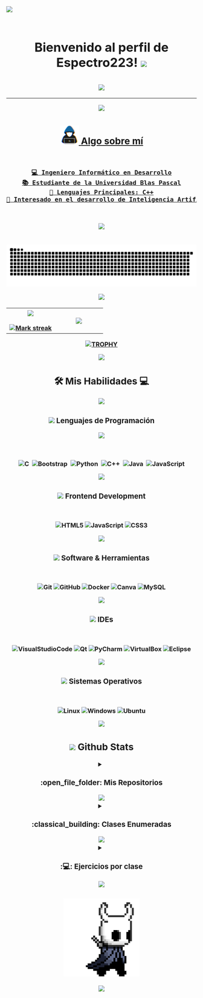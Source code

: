 <!--horizontal divider(gradiant)-->
<img src="https://user-images.githubusercontent.com/73097560/115834477-dbab4500-a447-11eb-908a-139a6edaec5c.gif">

<h3 align="center">
  <summary><h1 style="display: inline-block">Bienvenido al perfil de Espectro223!
  <img src="https://media.giphy.com/media/hvRJCLFzcasrR4ia7z/giphy.gif" width="28">
</h3>
<p align="center">
  <a href="https://github.com/Espectro223/Espectro223"><img src="https://readme-typing-svg.herokuapp.com/?color=%2336BCF7&center=true&vCenter=true&lines=Hola+%2C+bienvenido+a+mi+Github+<3;Me+llamo+Tomás;Algunos+me+conocen+como+Espectro223;Soy+estudiante+universitario;Estudio+Ingenieria+Informática;En+la+Universidad+Blas+Pascal"</a>
</p>

---
<img src="https://user-images.githubusercontent.com/73097560/115834477-dbab4500-a447-11eb-908a-139a6edaec5c.gif">

## <picture><img src = "https://github.com/0xAbdulKhalid/0xAbdulKhalid/raw/main/assets/mdImages/about_me.gif" width = 50px></picture> **Algo sobre mí**

<br>
<pre>
💻 Ingeniero Informático en Desarrollo
📚 Estudiante de la Universidad Blas Pascal
🌟 Lenguajes Principales: C++
🚩 Interesado en el desarrollo de Inteligencia Artificial y los Videojuegos 
</pre>
<br>

<img src="https://user-images.githubusercontent.com/73097560/115834477-dbab4500-a447-11eb-908a-139a6edaec5c.gif"><br><br>

<!--- snake -->
<p align = "center">
	<img src = "https://github.com/7oSkaaa/7oSkaaa/blob/output/github-contribution-grid-snake.svg?" alt = "Snake Game"/>
</p>

<!--horizontal divider(gradiant)-->
<img src="https://user-images.githubusercontent.com/73097560/115834477-dbab4500-a447-11eb-908a-139a6edaec5c.gif">

<!--- stats & Trophy (start) -->
<p align="center">
  <!--- stats (start) -->
<table align="center">
<tr border="none">
<td width="50%" align="center">
  
  <img  align="center"  src="https://github-readme-stats.vercel.app/api?username=Espectro223&theme=dark&show_icons=true&count_private=true" />
  <br></br>
  <img  title="🔥 Get streak stats for your profile at git.io/streak-stats" alt="Mark streak" src="https://github-readme-streak-stats.herokuapp.com/?user=1010nishant&theme=dark&hide_border=false" /> 
</td>

<td width="50%" align="center">

  <img  align="center"  src="https://github-readme-stats-anuraghazra1.vercel.app/api/top-langs/?username=Espectro223&theme=dark&hide_border=false&no-bg=true&no-frame=true&langs_count=10"/>
  
  </td>
</tr>
</table>
<!--- stats (end) -->

<!--- trophy (start) -->
<div align=center>
  <a href="https://github.com/ryo-ma/github-profile-trophy" title="Go to Source">
      <img align="center" width=84% src="https://github-profile-trophy.vercel.app/?username=Espectro223&theme=radical&row=1&column=7&margin-h=15&margin-w=5&no-bg=true" alt="TROPHY" />
    </a>
</div>
<!--- trophy (start) -->


</p>        
<!--- stats (end) -->
<!--horizontal divider(gradiant)-->
<img src="https://user-images.githubusercontent.com/73097560/115834477-dbab4500-a447-11eb-908a-139a6edaec5c.gif">

## 🛠️ Mis Habilidades 💻
</p>

<!--horizontal divider(gradiant)-->
<img src="https://user-images.githubusercontent.com/73097560/115834477-dbab4500-a447-11eb-908a-139a6edaec5c.gif">

### <picture> <img src = "https://github.com/Espectro223/Imagenes/blob/main/Programming_Languages.gif?raw=true" width = 50px> </picture> Lenguajes de Programación
<img src = "https://media2.giphy.com/media/QssGEmpkyEOhBCb7e1/giphy.gif?cid=ecf05e47a0n3gi1bfqntqmob8g9aid1oyj2wr3ds3mg700bl&rid=giphy.gif" width = 32px>
<p align="center"> 
  &emsp; 
	
![C](https://img.shields.io/badge/c-%2300599C.svg?style=for-the-badge&logo=c&logoColor=white)&nbsp;
![Bootstrap](https://img.shields.io/badge/bootstrap-%23563D7C.svg?style=for-the-badge&logo=bootstrap&logoColor=white)&nbsp;
![Python](https://img.shields.io/badge/python-3670A0?style=for-the-badge&logo=python&logoColor=ffdd54)&nbsp;
![C++](https://img.shields.io/badge/c++-%2300599C.svg?style=for-the-badge&logo=c%2B%2B&logoColor=white)&nbsp;
![Java](https://img.shields.io/badge/java-%23ED8B00.svg?style=for-the-badge&logo=java&logoColor=white)&nbsp;
![JavaScript](https://img.shields.io/badge/javascript-%23323330.svg?style=for-the-badge&logo=javascript&logoColor=%23F7DF1E) 

</p>
<!--horizontal divider(gradiant)-->
<img src="https://user-images.githubusercontent.com/73097560/115834477-dbab4500-a447-11eb-908a-139a6edaec5c.gif">

### <picture> <img src = "https://github.com/Espectro223/Imagenes/blob/main/CP_PS.gif?raw=true" width = 50px>  </picture> Frontend Development
<p align="center"> 
  &emsp;
	
![HTML5](https://img.shields.io/badge/html5-%23E34F26.svg?style=for-the-badge&logo=html5&logoColor=white) 
![JavaScript](https://img.shields.io/badge/javascript-%23323330.svg?style=for-the-badge&logo=javascript&logoColor=%23F7DF1E) 
![CSS3](https://img.shields.io/badge/css3-%231572B6.svg?style=for-the-badge&logo=css3&logoColor=white)

</p>

<!--horizontal divider(gradiant)-->
<img src="https://user-images.githubusercontent.com/73097560/115834477-dbab4500-a447-11eb-908a-139a6edaec5c.gif">

### <picture> <img src = "https://github.com/7oSkaaa/7oSkaaa/blob/main/Images/Software_Tools.gif?raw=true" width = 50px>  </picture> Software & Herramientas
<p align="center">
  &emsp;
	
![Git](https://img.shields.io/badge/git-%23E34F26.svg?style=for-the-badge&logo=git&logoColor=white)
![GitHub](https://img.shields.io/badge/github-%23000000.svg?style=for-the-badge&logo=github&logoColor=white)
![Docker](https://img.shields.io/badge/docker-FFF?style=for-the-badge&logo=docker&logoColor=blue)
![Canva](https://img.shields.io/badge/Canva-%2300C4CC.svg?style=for-the-badge&logo=Canva&logoColor=white) 
![MySQL](https://img.shields.io/badge/mysql-0078D6?style=for-the-badge&logo=mysql&logoColor=white)

</p>
<!--horizontal divider(gradiant)-->
<img src="https://user-images.githubusercontent.com/73097560/115834477-dbab4500-a447-11eb-908a-139a6edaec5c.gif">

### <picture> <img src = "https://github.com/Espectro223/Imagenes/blob/main/dplnews_inteligencia-artificial_mc100921.gif?raw=true" width = 50px>  </picture> IDEs
<p align="center">
  &emsp;

![VisualStudioCode](https://img.shields.io/badge/Visual%20Studio%20Code-0078D6?style=for-the-badge&logo=visual-studio-code&logoColor=white)
![Qt](https://img.shields.io/badge/Qt-%234ea94b.svg?style=for-the-badge&logo=Qt&logoColor=black)
![PyCharm](https://img.shields.io/badge/PyCharm-%23000000.svg?style=for-the-badge&logo=PyCharm&logoColor=#00C7B7)
![VirtualBox](https://img.shields.io/badge/Virtual%20Box-0078D6?style=for-the-badge&logo=virtualbox&logoColor=white)
![Eclipse](https://img.shields.io/badge/eclipse-2C2255.svg?style=for-the-badge&logo=eclipse&logoColor=white)

</p>

<!--horizontal divider(gradiant)-->
<img src="https://user-images.githubusercontent.com/73097560/115834477-dbab4500-a447-11eb-908a-139a6edaec5c.gif">

### <picture> <img src = "https://github.com/Espectro223/Imagenes/blob/main/IDEs.gif?raw=true" width = 50px>  </picture> Sistemas Operativos
<p align="center">
  &emsp;

![Linux](https://img.shields.io/badge/linux-FCC624?style=for-the-badge&logo=linux&logoColor=white)
![Windows](https://img.shields.io/badge/windows-0078D6?style=for-the-badge&logo=windows&logoColor=white)
![Ubuntu](https://img.shields.io/badge/ubuntu-%23E34F26.svg?style=for-the-badge&logo=ubuntu&logoColor=white)

</p>

<!--horizontal divider(gradiant)-->
<img src="https://user-images.githubusercontent.com/73097560/115834477-dbab4500-a447-11eb-908a-139a6edaec5c.gif">

<br>

## <picture> <img src = "https://github.com/7oSkaaa/7oSkaaa/blob/main/Images/Statistics.gif?raw=true" width = 50px>  </picture> Github Stats
</details>	

<details><summary><h3> :open_file_folder: Mis Repositorios </h3></summary>
<div>
  <p align="center">
	<a href="https://github.com/Espectro223/Actividades-de-POO---2024">
      		<img src="https://github-readme-stats.vercel.app/api/pin/?username=Espectro223&repo=Actividades-de-POO---2024&theme=tokyonight" alt="GitHub Stats" />
    	</a>
  </p>
</div>
</details>

<!--horizontal divider(gradiant)-->
<img src="https://user-images.githubusercontent.com/73097560/115834477-dbab4500-a447-11eb-908a-139a6edaec5c.gif">

<details><summary><h3> :classical_building: Clases Enumeradas </h3></summary>
<div>
  <p align="center">
	<a href="https://github.com/Espectro223/Actividades-de-POO---2024/tree/main/Clase%20-%2003">
      		<img src="https://github-readme-stats.vercel.app/api/pin/?username=Espectro223&repo=Clase-3&theme=tokyonight" alt="GitHub Stats" />
    	</a>
	<a href="https://github.com/Espectro223/Actividades-de-POO---2024/tree/main/Clase%20-%2004">
      		<img src="https://github-readme-stats.vercel.app/api/pin/?username=Espectro223&repo=Clase-4&theme=tokyonight" alt="GitHub Stats" />
    	</a>
	<a href="https://github.com/Espectro223/Actividades-de-POO---2024/tree/main/Clase%20-%2005">
		<img src="https://github-readme-stats.vercel.app/api/pin/?username=Espectro223&repo=Clase-5&theme=tokyonight" alt="GitHub Stats" />
    	</a>
	<a href="https://github.com/Espectro223/Actividades-de-POO---2024/tree/main/Clase%20-%2007">
      		<img src="https://github-readme-stats.vercel.app/api/pin/?username=Espectro223&repo=Clase-7&theme=tokyonight" alt="GitHub Stats" />
    	</a>
	<a href="https://github.com/Espectro223/Actividades-de-POO---2024/tree/main/Clase%20-%2008">
      		<img src="https://github-readme-stats.vercel.app/api/pin/?username=Espectro223&repo=Clase-8&theme=tokyonight" alt="GitHub Stats" />
    	</a>
	<a href="https://github.com/Espectro223/Actividades-de-POO---2024/tree/main/Clase%20-%2009">
      		<img src="https://github-readme-stats.vercel.app/api/pin/?username=Espectro223&repo=Clase-9&theme=tokyonight" alt="GitHub Stats" />
    	</a>
	<a href="https://github.com/Espectro223/Actividades-de-POO---2024/tree/main/Clase%20-%2011">
      		<img src="https://github-readme-stats.vercel.app/api/pin/?username=Espectro223&repo=Clase-11&theme=tokyonight" alt="GitHub Stats" />
    	</a>
	<a href="https://github.com/Espectro223/Actividades-de-POO---2024/tree/main/Clase%20-%2012">
      		<img src="https://github-readme-stats.vercel.app/api/pin/?username=Espectro223&repo=Clase-12&theme=tokyonight" alt="GitHub Stats" />
    	</a>
	<a href="https://github.com/Espectro223/Actividades-de-POO---2024/tree/main/Clase%20-%2013">
      		<img src="https://github-readme-stats.vercel.app/api/pin/?username=Espectro223&repo=Clase-13&theme=tokyonight" alt="GitHub Stats" />
    	</a>
	<a href="https://github.com/Espectro223/Actividades-de-POO---2024/tree/main/Clase%20-%2014">
      		<img src="https://github-readme-stats.vercel.app/api/pin/?username=Espectro223&repo=Clase-14&theme=tokyonight" alt="GitHub Stats" />
    	</a>
	<a href="https://github.com/Espectro223/Actividades-de-POO---2024/tree/main/Clase%20-%2015">
      		<img src="https://github-readme-stats.vercel.app/api/pin/?username=Espectro223&repo=Clase-15&theme=tokyonight" alt="GitHub Stats" />
    	</a>
	<a href="https://github.com/Espectro223/Actividades-de-POO---2024/tree/main/Clase%20-%2016">
      		<img src="https://github-readme-stats.vercel.app/api/pin/?username=Espectro223&repo=Clase-16&theme=tokyonight" alt="GitHub Stats" />
    	</a>
	<a href="https://github.com/Espectro223/Actividades-de-POO---2024/tree/main/Clase%20-%2017">
      		<img src="https://github-readme-stats.vercel.app/api/pin/?username=Espectro223&repo=Clase-17&theme=tokyonight" alt="GitHub Stats" />
    	</a>
	<a href="https://github.com/Espectro223/Actividades-de-POO---2024/tree/main/Clase%20-%2018">
      		<img src="https://github-readme-stats.vercel.app/api/pin/?username=Espectro223&repo=Clase-18&theme=tokyonight" alt="GitHub Stats" />
    	</a>
	<a href="https://github.com/Espectro223/Actividades-de-POO---2024/tree/main/Clase%20-%2019">
      		<img src="https://github-readme-stats.vercel.app/api/pin/?username=Espectro223&repo=Clase-19&theme=tokyonight" alt="GitHub Stats" />
    	</a>
  </p>
</div>
</details>

<!--horizontal divider(gradiant)-->
<img src="https://user-images.githubusercontent.com/73097560/115834477-dbab4500-a447-11eb-908a-139a6edaec5c.gif">

  <details><summary><h3> :💻: Ejercicios por clase </h3></summary>
<div>
  <h4 style="color: #3498db; font-weight: bold;">Clase 3</h4>
  <ul>
    <li>
      <a href="https://github.com/Espectro223/Actividades-de-POO---2024/tree/main/Clase%20-%2003/Ejercicio1">Ejercicio 1</a>
      <br>
    </li>
    <li>
      <a href="https://github.com/Espectro223/Actividades-de-POO---2024/tree/main/Clase%20-%2003/Ejercicio2">Ejercicio 2</a>
      <br>
    </li>
    <li>
      <a href="https://github.com/Espectro223/Actividades-de-POO---2024/tree/main/Clase%20-%2003/Ejercicio3">Ejercicio 3</a>
      <br>
    </li>
    <li>
      <a href="https://github.com/Espectro223/Actividades-de-POO---2024/tree/main/Clase%20-%2003/Ejercicio4">Ejercicio 4</a>
      <br>
    </li>
    <li>
      <a href="https://github.com/Espectro223/Actividades-de-POO---2024/tree/main/Clase%20-%2003/Ejercicio5">Ejercicio 5</a>
      <br>
    </li>
    <li>
      <a href="https://github.com/Espectro223/Actividades-de-POO---2024/tree/main/Clase%20-%2003/Ejercicio6">Ejercicio 6</a>
      <br>
    </li>
    <li>
      <a href="https://github.com/Espectro223/Actividades-de-POO---2024/tree/main/Clase%20-%2003/Ejercicio7">Ejercicio 7</a>
      <br>
    </li>
  </ul>
  <h4 style="color: #3498db; font-weight: bold;">Clase 4</h4>
  <ul>
    <li>
      <a href="https://github.com/Espectro223/Actividades-de-POO---2024/tree/main/Clase%20-%2004/Ejercicio8">Ejercicio 8</a>
      <br>
    </li>
    <li>
      <a href="https://github.com/Espectro223/Actividades-de-POO---2024/tree/main/Clase%20-%2004/Ejercicio9">Ejercicio 9</a>
      <br>
    </li>
    <li>
      <a href="https://github.com/Espectro223/Actividades-de-POO---2024/tree/main/Clase%20-%2004/Ejercicio10">Ejercicio 10</a>
      <br>
    </li>
    <li>
      <a href="https://github.com/Espectro223/Actividades-de-POO---2024/tree/main/Clase%20-%2004/Ejercicio11">Ejercicio 11</a>
      <br>
    </li>
    <li>
      <a href="https://github.com/Espectro223/Actividades-de-POO---2024/tree/main/Clase%20-%2004/Ejercicio12">Ejercicio 12</a>
      <br>
    </li>
  </ul>
  <h4 style="color: #3498db; font-weight: bold;">Clase 5</h4>
  <ul>
    <li>
      <a href="https://github.com/Espectro223/Actividades-de-POO---2024/tree/main/Clase%20-%2005/Ejercicio13">Ejercicio 13</a>
      <br>
    </li>
    <li>
      <a href="https://github.com/Espectro223/Actividades-de-POO---2024/tree/main/Clase%20-%2005/Ejercicio14">Ejercicio 14</a>
      <br>
    </li>
    <li>
      <a href="https://github.com/Espectro223/Actividades-de-POO---2024/tree/main/Clase%20-%2005/Ejercicio15">Ejercicio 15</a>
      <br>
    </li>
    <li>
      <a href="https://github.com/Espectro223/Actividades-de-POO---2024/tree/main/Clase%20-%2005/Ejercicio16">Ejercicio 16</a>
      <br>
    </li>
    <li>
      <a href="https://github.com/Espectro223/Actividades-de-POO---2024/tree/main/Clase%20-%2005/Login">Login</a>
      <br>
    </li>
  </ul>
  <h4 style="color: #3498db; font-weight: bold;">Clase 7</h4>
  <ul>
    <li>
      <a href="https://github.com/Espectro223/Actividades-de-POO---2024/tree/main/Clase%20-%2007/Ejercicio16 (continuacion)">Ejercicio 16 (continuacion)</a>
      <br>
    </li>
    <li>
      <a href="https://github.com/Espectro223/Actividades-de-POO---2024/tree/main/Clase%20-%2007/Ejercico14%20(continuacion)">Ejercicio 14 (continuacion)</a>
      <br>
    </li>
    <li>
      <a href="https://github.com/Espectro223/Actividades-de-POO---2024/tree/main/Clase%20-%2007/Ejercicio17">Ejercicio 17</a>
      <br>
    </li>
  </ul>
  <h4 style="color: #3498db; font-weight: bold;">Clase 8</h4>
  <ul>
    <li>
      <a href="https://github.com/Espectro223/Actividades-de-POO---2024/tree/main/Clase%20-%2008/Ejercicio14%20(continuacion">Ejercicio 14 (continuacion)</a>
      <br>
    </li>
    <li>
      <a href="https://github.com/Espectro223/Actividades-de-POO---2024/tree/main/Clase%20-%2008/Ejercicio18">Ejercicio 18 </a>
      <br>
    </li>
  </ul>
  <h4 style="color: #3498db; font-weight: bold;">Clase 9</h4>
  <ul>
    <li>
      <a href="https://github.com/Espectro223/Actividades-de-POO---2024/tree/main/Clase%20-%2009/Ejercicio_A">Ejercicio A</a>
      <br>
    </li>
    <li>
      <a href="https://github.com/Espectro223/Actividades-de-POO---2024/tree/main/Clase%20-%2009/Ejercicio_B">Ejercicio B</a>
      <br>
    </li>
    <li>
      <a href="https://github.com/Espectro223/Actividades-de-POO---2024/tree/main/Clase%20-%2009/Ejercicio_C">Ejercicio C</a>
      <br>
    </li>
  </ul>
  <h4 style="color: #3498db; font-weight: bold;">Clase 11</h4>
  <ul>
    <li>
      <a href="https://github.com/Espectro223/Actividades-de-POO---2024/tree/main/Clase%20-%2011/Ejercicio19">Ejercicio 19</a>
      <br>
    </li>
  </ul>
  <h4 style="color: #3498db; font-weight: bold;">Clase 12</h4>
  <ul>
    <li>
      <a href="https://github.com/Espectro223/Actividades-de-POO---2024/tree/main/Clase%20-%2012/Ejercicio14 (continuacion)">Ejercicio 14 (continuacion)</a>
      <br>
    </li>
  </ul>
  <h4 style="color: #3498db; font-weight: bold;">Clase 13</h4>
  <ul>
    <li>
      <a href="https://github.com/Espectro223/Actividades-de-POO---2024/tree/main/Clase%20-%2013/Ejercicio14 (Continuación)">Ejercicio 14 (Continuacion)</a>
      <br>
    </li>
    <li>
      <a href="https://github.com/Espectro223/Actividades-de-POO---2024/tree/main/Clase%20-%2013/LoginConSignal">Login con SIGNAL</a>
      <br>
    </li>
  </ul>
  <h4 style="color: #3498db; font-weight: bold;">Clase 14</h4>
  <ul>
    <li>
      <a href="https://github.com/Espectro223/Actividades-de-POO---2024/tree/main/Clase%20-%2014/Ejercicio20">Ejercicio 20 </a>
      <br>
    </li>
    <li>
      <a href="https://github.com/Espectro223/Actividades-de-POO---2024/tree/main/Clase%20-%2014/Ejercicio21">Ejercicio 21</a>
      <br>
    </li>
  </ul>
  <h4 style="color: #3498db; font-weight: bold;">Clase 15</h4>
  <ul>
    <li>
      <a href="https://github.com/Espectro223/Actividades-de-POO---2024/tree/main/Clase%20-%2015/Ejercicio22">Ejercicio 22 </a>
      <br>
    </li>
    <li>
      <a href="https://github.com/Espectro223/Actividades-de-POO---2024/tree/main/Clase%20-%2015/Ejercicio23">Ejercicio 23</a>
      <br>
    </li>
  </ul>
  <h4 style="color: #3498db; font-weight: bold;">Clase 16</h4>
  <ul>
    <li>
      <a href="https://github.com/Espectro223/Actividades-de-POO---2024/tree/main/Clase%20-%2016/Ejercicio24">Ejercicio 24 </a>
      <br>
    </li>
  </ul>
  <h4 style="color: #3498db; font-weight: bold;">Clase 17</h4>
  <ul>
    <li>
      <a href="https://github.com/Espectro223/Actividades-de-POO---2024/tree/main/Clase%20-%2017/Ejercicio25">Ejercicio 25 </a>
      <br>
    </li>
  </ul>
  <h4 style="color: #3498db; font-weight: bold;">Clase 18</h4>
  <ul>
    <li>
      <a href="https://github.com/Espectro223/Actividades-de-POO---2024/tree/main/Clase%20-%2018/Ejercicio16%20(Continuación)">Ejercicio 16 (continuación) </a>
      <br>
    </li>
  </ul>
  <h4 style="color: #3498db; font-weight: bold;">Clase 19</h4>
  <ul>
    <li>
      <a href="https://github.com/Espectro223/Actividades-de-POO---2024/tree/main/Clase%20-%2019/Ejercicio-Parcial-A">Ejercicio A </a>
      <br>
    </li>
    <li>
      <a href="https://github.com/Espectro223/Actividades-de-POO---2024/tree/main/Clase%20-%2019/Ejercicio-Parcial-B">Ejercicio B </a>
      <br>
    </li>
    <li>
      <a href="https://github.com/Espectro223/Actividades-de-POO---2024/tree/main/Clase%20-%2019/Ejercicio-Parcial-C">Ejercicio C </a>
      <br>
    </li>
    <li>
      <a href="https://github.com/Espectro223/Actividades-de-POO---2024/tree/main/Clase%20-%2019/Ejercicio-Parcial-D">Ejercicio D </a>
      <br>
    </li>
  </ul>
</div>
</details>

<!--horizontal divider(gradiant)-->
<img src="https://user-images.githubusercontent.com/73097560/115834477-dbab4500-a447-11eb-908a-139a6edaec5c.gif">

<!--- imagen -->
</samp>
  <h3 align="center">
  <img src="https://raw.githubusercontent.com/TanZng/TanZng/master/assets/hollor_knight3.gif" width="200"/>
  </h3>

<!--horizontal divider(gradiant)-->
<img src="https://user-images.githubusercontent.com/73097560/115834477-dbab4500-a447-11eb-908a-139a6edaec5c.gif">

</br></br>
